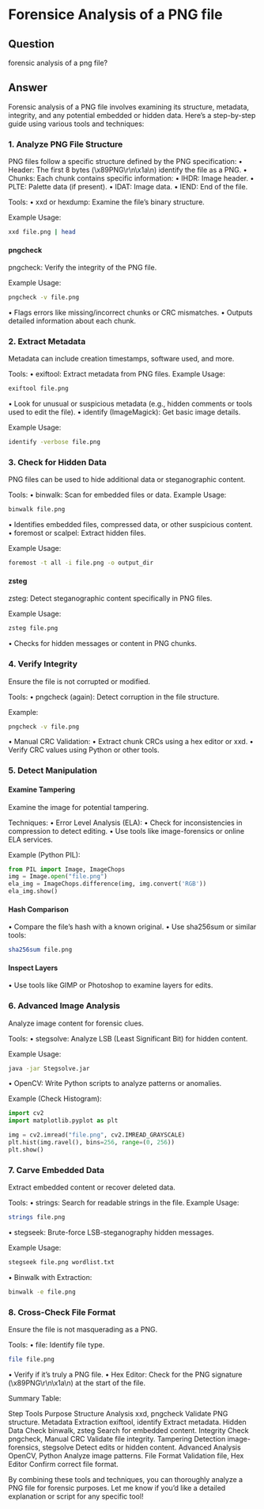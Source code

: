 # Forensice Analysis of a PNG file

## Question

forensic analysis of a png file?

## Answer

Forensic analysis of a PNG file involves examining its structure, metadata, integrity, and any potential embedded or hidden data. Here’s a step-by-step guide using various tools and techniques:

### 1. Analyze PNG File Structure

PNG files follow a specific structure defined by the PNG specification:
    • Header: The first 8 bytes (\x89PNG\r\n\x1a\n) identify the file as a PNG.
    • Chunks: Each chunk contains specific information:
    • IHDR: Image header.
    • PLTE: Palette data (if present).
    • IDAT: Image data.
    • IEND: End of the file.

Tools:
    • xxd or hexdump: Examine the file’s binary structure.

Example Usage:

```sh
xxd file.png | head
```

#### pngcheck

pngcheck: Verify the integrity of the PNG file.

Example Usage:

```sh
pngcheck -v file.png
```

• Flags errors like missing/incorrect chunks or CRC mismatches.
• Outputs detailed information about each chunk.

### 2. Extract Metadata

Metadata can include creation timestamps, software used, and more.

Tools:
    • exiftool: Extract metadata from PNG files.
Example Usage:

```sh
exiftool file.png
```

• Look for unusual or suspicious metadata (e.g., hidden comments or tools used to edit the file).
• identify (ImageMagick): Get basic image details.

Example Usage:

```sh
identify -verbose file.png
```

### 3. Check for Hidden Data

PNG files can be used to hide additional data or steganographic content.

Tools:
    • binwalk: Scan for embedded files or data.
Example Usage:

```sh
binwalk file.png
```

• Identifies embedded files, compressed data, or other suspicious content.
• foremost or scalpel: Extract hidden files.

Example Usage:

```sh
foremost -t all -i file.png -o output_dir
```

#### zsteg

zsteg: Detect steganographic content specifically in PNG files.

Example Usage:

```sh
zsteg file.png
```

• Checks for hidden messages or content in PNG chunks.

### 4. Verify Integrity

Ensure the file is not corrupted or modified.

Tools:
    • pngcheck (again): Detect corruption in the file structure.

Example:

```sh
pngcheck -v file.png
```

• Manual CRC Validation:
• Extract chunk CRCs using a hex editor or xxd.
• Verify CRC values using Python or other tools.

### 5. Detect Manipulation

#### Examine Tampering

Examine the image for potential tampering.

Techniques:
    • Error Level Analysis (ELA):
    • Check for inconsistencies in compression to detect editing.
    • Use tools like image-forensics or online ELA services.

Example (Python PIL):

```python
from PIL import Image, ImageChops
img = Image.open("file.png")
ela_img = ImageChops.difference(img, img.convert('RGB'))
ela_img.show()
```

#### Hash Comparison

• Compare the file’s hash with a known original.
• Use sha256sum or similar tools:

```sh
sha256sum file.png
```

#### Inspect Layers

• Use tools like GIMP or Photoshop to examine layers for edits.

### 6. Advanced Image Analysis

Analyze image content for forensic clues.

Tools:
    • stegsolve: Analyze LSB (Least Significant Bit) for hidden content.

Example Usage:

```sh
java -jar Stegsolve.jar
```

• OpenCV: Write Python scripts to analyze patterns or anomalies.

Example (Check Histogram):

```python
import cv2
import matplotlib.pyplot as plt

img = cv2.imread("file.png", cv2.IMREAD_GRAYSCALE)
plt.hist(img.ravel(), bins=256, range=(0, 256))
plt.show()
```

### 7. Carve Embedded Data

Extract embedded content or recover deleted data.

Tools:
    • strings: Search for readable strings in the file.
Example Usage:

```sh
strings file.png
```

• stegseek: Brute-force LSB-steganography hidden messages.

Example Usage:

```sh
stegseek file.png wordlist.txt
```

• Binwalk with Extraction:

```sh
binwalk -e file.png
```

### 8. Cross-Check File Format

Ensure the file is not masquerading as a PNG.

Tools:
    • file: Identify file type.

```sh
file file.png
```

• Verify if it’s truly a PNG file.
• Hex Editor: Check for the PNG signature (\x89PNG\r\n\x1a\n) at the start of the file.

Summary Table:

Step	                Tools	                    Purpose
Structure Analysis	    xxd, pngcheck	            Validate PNG structure.
Metadata Extraction	    exiftool, identify	        Extract metadata.
Hidden Data Check	    binwalk, zsteg	            Search for embedded content.
Integrity Check	        pngcheck, Manual CRC	    Validate file integrity.
Tampering Detection	    image-forensics, stegsolve	Detect edits or hidden content.
Advanced Analysis	    OpenCV, Python	            Analyze image patterns.
File Format Validation	file, Hex Editor	        Confirm correct file format.

By combining these tools and techniques, you can thoroughly analyze a PNG file for forensic purposes. Let me know if you’d like a detailed explanation or script for any specific tool!
